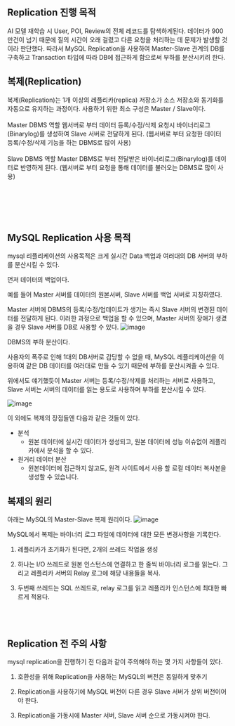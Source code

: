 ## Replication 진행 목적
AI 모델 재학습 시 User, POI, Review의 전체 레코드를 탐색하게된다. 데이터가 900만건이 넘기 때문에 질의 시간이 오래 걸렸고 다른 요청을 처리하는 데 문제가 발생할 것이라 판단했다. 
따라서 MySQL Replication을 사용하여 Master-Slave 관계의 DB를 구축하고 Transaction 타입에 따라 DB에 접근하게 함으로써 부하를 분산시키려 한다. 


## 복제(Replication)
복제(Replication)는 1개 이상의 레플리카(replica) 저장소가 소스 저장소와 동기화를 자동으로 유지하는 과정이다. 사용하기 위한 최소 구성은 Master / Slave이다.
<br><br>
Master DBMS 역할
웹서버로 부터 데이터 등록/수정/삭제 요청시 바이너리로그(Binarylog)를 생성하여 Slave 서버로 전달하게 된다. (웹서버로 부터 요청한 데이터 등록/수정/삭제 기능을 하는 DBMS로 많이 사용)
<br><br>
Slave DBMS 역할
Master DBMS로 부터 전달받은 바이너리로그(Binarylog)를 데이터로 반영하게 된다. (웹서버로 부터 요청을 통해 데이터를 불러오는 DBMS로 많이 사용)
<br><br>
<br><br>
<br><br>

## MySQL Replication 사용 목적
mysql 리플리케이션의 사용목적은 크게 실시간 Data 백업과 여러대의 DB 서버의 부하를 분산시킬 수 있다. 

 
먼저 데이터의 백업이다.


예를 들어 Master 서버를 데이터의 원본서버, Slave 서버를 백업 서버로 지칭하였다.


Master 서버에 DBMS의 등록/수정/업데이트가 생기는 즉시 Slave 서버의 변경된 데이터를 전달하게 된다. 이러한 과정으로 백업을 할 수 있으며, Master 서버의 장애가 생겼을 경우 Slave 서버를 DB로 사용할 수 있다. 
![image](https://github.com/DAU-FAIRDAY-TEAM6/POISON_Docs/assets/97269799/813b6171-4f3a-4147-9b65-43bba808756c)


DBMS의 부하 분산이다.

사용자의 폭주로 인해 1대의 DB서버로 감당할 수 없을 때, MySQL 레플리케이션을 이용하여 같은 DB 데이터를 여러대로 만들 수 있기 때문에 부하를 분산시켜줄 수 있다. 

위에서도 얘기했듯이 Master 서버는 등록/수정/삭제를 처리하는 서버로 사용하고, Slave 서버는 서버의 데이터를 읽는 용도로 사용하며 부하를 분산시킬 수 있다. 

![image](https://github.com/DAU-FAIRDAY-TEAM6/POISON_Docs/assets/97269799/4a222976-2da0-414f-ad1a-fb96232ecbd9)



이 외에도 복제의 장점들엔 다음과 같은 것들이 있다. 


- 분석
  - 원본 데이터에 실시간 데이터가 생성되고, 원본 데이터에 성능 이슈없이 레플리카에서 분석을 할 수 있다.
- 원거리 데이터 분산
  - 원본데이터에 접근하지 않고도,  원격 사이트에서 사용 할 로컬 데이터 복사본을 생성할 수 있습니다.
 


## 복제의 원리
아래는 MySQL의 Master-Slave 복제 원리이다.
![image](https://github.com/DAU-FAIRDAY-TEAM6/POISON_Docs/assets/97269799/f173acb8-e53a-4c2e-8082-3c153d455bc2)

MySQL에서 복제는 바이너리 로그 파일에 데이터에 대한 모든 변경사항을 기록한다.

1. 레플리카가 초기화가 된다면, 2개의 쓰레드 작업을 생성

2. 하나는 I/O 쓰레드로 원본 인스턴스에 연결하고 한 줄씩 바이너리 로그를 읽는다. 그리고 레플리카 서버의 Relay 로그에 해당 내용들을 복사.

3. 두번째 쓰레드는 SQL 쓰레드로, relay 로그를 읽고 레플리카 인스턴스에 최대한 빠르게 적용다.
<br><br><br><br>

## Replication 전 주의 사항
mysql replication을 진행하기 전 다음과 같이 주의해야 하는 몇 가지 사항들이 있다.

 

1. 호환성을 위해 Replication을 사용하는 MySQL의 버전은 동일하게 맞추기

2. Replication을 사용하기에 MySQL 버전이 다른 경우 Slave 서버가 상위 버전이어야 한다.

3. Replication을 가동시에 Master 서버, Slave 서버 순으로 가동시켜야 한다.
